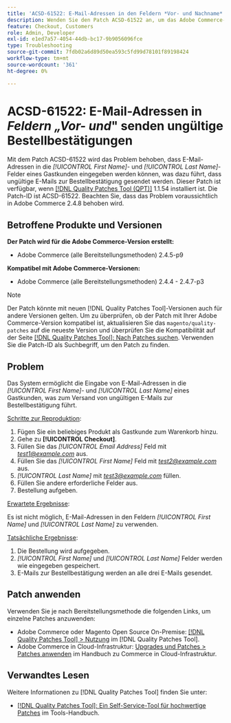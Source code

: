 ```yaml
---
title: 'ACSD-61522: E-Mail-Adressen in den Feldern *Vor- und Nachname* senden ungültige Bestellbestätigungen'
description: Wenden Sie den Patch ACSD-61522 an, um das Adobe Commerce-Problem zu beheben, bei dem es möglich ist, E-Mail-Adressen in die Felder *[!UICONTROL First Name]* und *[!UICONTROL Last Name]* eines Gastkunden einzugeben, was dazu führt, dass ungültige E-Mails zur Bestellbestätigung gesendet werden.
feature: Checkout, Customers
role: Admin, Developer
exl-id: e1ed7a57-4054-44db-bc17-9b9056096fce
type: Troubleshooting
source-git-commit: 7fdb02a6d89d50ea593c5fd99d78101f89198424
workflow-type: tm+mt
source-wordcount: '361'
ht-degree: 0%

---
```


# ACSD-61522: E-Mail-Adressen in *Feldern „Vor- und*&quot; senden ungültige Bestellbestätigungen

Mit dem Patch ACSD-61522 wird das Problem behoben, dass E-Mail-Adressen in die *[!UICONTROL First Name]*- und *[!UICONTROL Last Name]*-Felder eines Gastkunden eingegeben werden können, was dazu führt, dass ungültige E-Mails zur Bestellbestätigung gesendet werden. Dieser Patch ist verfügbar, wenn [[!DNL Quality Patches Tool (QPT)]](/help/tools/quality-patches-tool/quality-patches-tool-to-self-serve-quality-patches.md) 1.1.54 installiert ist. Die Patch-ID ist ACSD-61522. Beachten Sie, dass das Problem voraussichtlich in Adobe Commerce 2.4.8 behoben wird.

## Betroffene Produkte und Versionen

**Der Patch wird für die Adobe Commerce-Version erstellt:**

* Adobe Commerce (alle Bereitstellungsmethoden) 2.4.5-p9

**Kompatibel mit Adobe Commerce-Versionen:**

* Adobe Commerce (alle Bereitstellungsmethoden) 2.4.4 - 2.4.7-p3

>[!NOTE]
>
>Der Patch könnte mit neuen [!DNL Quality Patches Tool]-Versionen auch für andere Versionen gelten. Um zu überprüfen, ob der Patch mit Ihrer Adobe Commerce-Version kompatibel ist, aktualisieren Sie das `magento/quality-patches` auf die neueste Version und überprüfen Sie die Kompatibilität auf der Seite [[!DNL Quality Patches Tool]: Nach Patches suchen](https://experienceleague.adobe.com/tools/commerce-quality-patches/index.html). Verwenden Sie die Patch-ID als Suchbegriff, um den Patch zu finden.

## Problem

Das System ermöglicht die Eingabe von E-Mail-Adressen in die *[!UICONTROL First Name]*- und *[!UICONTROL Last Name]* eines Gastkunden, was zum Versand von ungültigen E-Mails zur Bestellbestätigung führt.

<u>Schritte zur Reproduktion</u>:

1. Fügen Sie ein beliebiges Produkt als Gastkunde zum Warenkorb hinzu.
1. Gehe zu **[!UICONTROL Checkout]**.
1. Füllen Sie das *[!UICONTROL Email Address]* Feld mit *test1@example.com* aus.
1. Füllen Sie das *[!UICONTROL First Name]* Feld mit *<test2@example.com>* aus.
1. *[!UICONTROL Last Name]* mit *<test3@example.com>* füllen.
1. Füllen Sie andere erforderliche Felder aus.
1. Bestellung aufgeben.

<u>Erwartete Ergebnisse</u>:

Es ist nicht möglich, E-Mail-Adressen in den Feldern *[!UICONTROL First Name]* und *[!UICONTROL Last Name]* zu verwenden.

<u>Tatsächliche Ergebnisse</u>:

1. Die Bestellung wird aufgegeben.
1. *[!UICONTROL First Name]* und *[!UICONTROL Last Name]* Felder werden wie eingegeben gespeichert.
1. E-Mails zur Bestellbestätigung werden an alle drei E-Mails gesendet.

## Patch anwenden

Verwenden Sie je nach Bereitstellungsmethode die folgenden Links, um einzelne Patches anzuwenden:

* Adobe Commerce oder Magento Open Source On-Premise: [[!DNL Quality Patches Tool] > Nutzung](/help/tools/quality-patches-tool/usage.md) im [!DNL Quality Patches Tool].
* Adobe Commerce in Cloud-Infrastruktur: [Upgrades und Patches > Patches anwenden](https://experienceleague.adobe.com/docs/commerce-cloud-service/user-guide/develop/upgrade/apply-patches.html) im Handbuch zu Commerce in Cloud-Infrastruktur.

## Verwandtes Lesen

Weitere Informationen zu [!DNL Quality Patches Tool] finden Sie unter:

* [[!DNL Quality Patches Tool]: Ein Self-Service-Tool für hochwertige Patches](/help/tools/quality-patches-tool/quality-patches-tool-to-self-serve-quality-patches.md) im Tools-Handbuch.
